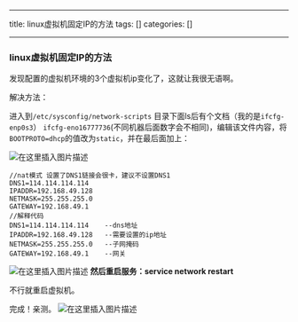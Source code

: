 
--- 
title:  linux虚拟机固定IP的方法 
tags: []
categories: [] 

---
### linux虚拟机固定IP的方法

发现配置的虚拟机环境的3个虚拟机ip变化了，这就让我很无语啊。

解决方法：

>  
 进入到`/etc/sysconfig/network-scripts` 目录下面ls后有个文档（我的是`ifcfg-enp0s3`） `ifcfg-eno16777736`(不同机器后面数字会不相同)，编辑该文件内容，将`BOOTPROTO=dhcp`的值改为`static`，并在最后面加上： 


<img src="https://img-blog.csdnimg.cn/20210330095436112.png" alt="在这里插入图片描述">

```
//nat模式 设置了DNS1链接会很卡，建议不设置DNS1
DNS1=114.114.114.114
IPADDR=192.168.49.128
NETMASK=255.255.255.0
GATEWAY=192.168.49.1
//解释代码
DNS1=114.114.114.114    --dns地址
IPADDR=192.168.49.128   --需要设置的ip地址
NETMASK=255.255.255.0   --子网掩码
GATEWAY=192.168.49.1    --网关

```

<img src="https://img-blog.csdnimg.cn/20210330095631882.png?x-oss-process=image/watermark,type_ZmFuZ3poZW5naGVpdGk,shadow_10,text_aHR0cHM6Ly9ibG9nLmNzZG4ubmV0L3UwMTE3NjczMTk=,size_16,color_FFFFFF,t_70" alt="在这里插入图片描述"> **然后重启服务：service network restart**

不行就重启虚拟机。

完成！亲测。 <img src="https://img-blog.csdnimg.cn/20210330095615443.png?x-oss-process=image/watermark,type_ZmFuZ3poZW5naGVpdGk,shadow_10,text_aHR0cHM6Ly9ibG9nLmNzZG4ubmV0L3UwMTE3NjczMTk=,size_16,color_FFFFFF,t_70" alt="在这里插入图片描述">
